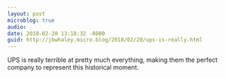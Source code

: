 ```yaml
---
layout: post
microblog: true
audio: 
date: 2018-02-20 13:18:32 -0800
guid: http://jbwhaley.micro.blog/2018/02/20/ups-is-really.html
---
```

UPS is really terrible at pretty much everything, making them the perfect company to represent this historical moment.
